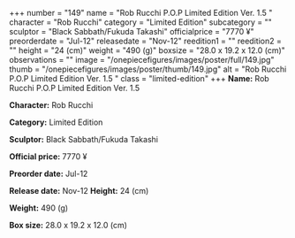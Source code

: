 +++
number = "149"
name = "Rob Rucchi P.O.P Limited Edition Ver. 1.5 "
character = "Rob Rucchi"
category = "Limited Edition"
subcategory = ""
sculptor = "Black Sabbath/Fukuda Takashi"
officialprice = "7770 ¥"
preorderdate = "Jul-12"
releasedate = "Nov-12"
reedition1 = ""
reedition2 = ""
height = "24 (cm)"
weight = "490 (g)"
boxsize = "28.0 x 19.2 x 12.0 (cm)"
observations = ""
image = "/onepiecefigures/images/poster/full/149.jpg"
thumb = "/onepiecefigures/images/poster/thumb/149.jpg"
alt = "Rob Rucchi P.O.P Limited Edition Ver. 1.5 "
class = "limited-edition"
+++
**Name:** Rob Rucchi P.O.P Limited Edition Ver. 1.5 

**Character:** Rob Rucchi

**Category:** Limited Edition 

**Sculptor:** Black Sabbath/Fukuda Takashi

**Official price:** 7770 ¥

**Preorder date:** Jul-12

**Release date:** Nov-12
**Height:** 24 (cm)

**Weight:** 490 (g)

**Box size:** 28.0 x 19.2 x 12.0 (cm)

